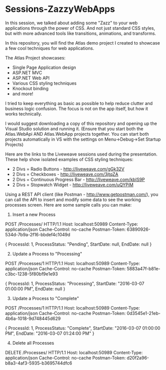 # Sessions-ZazzyWebApps

In this session, we talked about adding some "Zazz" to your web applications through the power of CSS. And not just standard CSS styles, but with more advanced tools like transitions, animations, and transforms.

In this repository, you will find the Atlas demo project I created to showcase a few cool techniques for web applications.

The Atlas Project showcases:
* Single Page Application design
* ASP.NET MVC
* ASP.NET Web API
* Various CSS styling techniques
* Knockout binding
* and more!

I tried to keep everything as basic as possible to help reduce clutter and business logic confusion. The focus is not on the app itself, but how it works technically.

I would suggest downloading a copy of this repository and opening up the Visual Studio solution and running it. (Ensure that you start both the Atlas.WebApi AND Atlas.WebApp projects together. You can start both projects automatically in VS with the settings on Menu->Debug->Set Startup Projects)

Here are the links to the Liveweave sessions used during the presentation. These help show isolated examples of CSS styling techniques:
* 2 Divs = Radio Buttons - http://liveweave.com/gGk32V
* 2 Divs = Checkboxes - http://liveweave.com/3jtqZA
* 2 Divs = Continuous Progress Bar - http://liveweave.com/kbIS9P
* 2 Divs = Stopwatch Widget - http://liveweave.com/uQYPiM

Using a REST API client (like Postman - http://www.getpostman.com/), you can call the API to insert and modify some data to see the working processes screen. Here are some sample calls you can make:

1. Insert a new Process

  POST /Processes/ HTTP/1.1
  Host: localhost:50989
  Content-Type: application/json
  Cache-Control: no-cache
  Postman-Token: 63890926-534d-7b9a-2f16-bbdef4c1049d

  {
      ProcessId: 1,
      ProcessStatus: "Pending",
      StartDate: null,
      EndDate: null
  }
  
2. Update a Process to "Processing"

  POST /Processes/1 HTTP/1.1
  Host: localhost:50989
  Content-Type: application/json
  Cache-Control: no-cache
  Postman-Token: 5883a47f-b81e-c3bc-1238-5f80bf9e1e93
  
  {
      ProcessId: 1,
      ProcessStatus: "Processing",
      StartDate: "2016-03-07 01:00:00 PM",
      EndDate: null
  }
  
3. Update a Process to "Complete"

  POST /Processes/1 HTTP/1.1
  Host: localhost:50989
  Content-Type: application/json
  Cache-Control: no-cache
  Postman-Token: 0d3545e1-21eb-4b6a-1018-9d748445d629
  
  {
      ProcessId: 1,
      ProcessStatus: "Complete",
      StartDate: "2016-03-07 01:00:00 PM",
      EndDate: "2016-03-07 01:24:00 PM"
  }
  
4. Delete all Processes
  
  DELETE /Processes/ HTTP/1.1
  Host: localhost:50989
  Content-Type: application/json
  Cache-Control: no-cache
  Postman-Token: d20f2a96-b8a3-4af3-5935-b3695744dfc6
